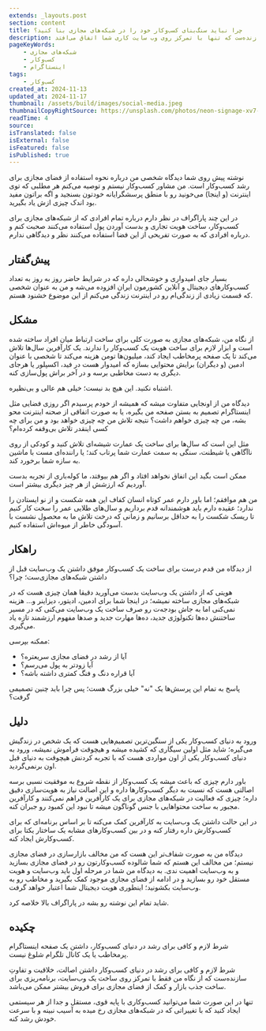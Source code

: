 ```yaml
---
extends: _layouts.post
section: content
title: چرا نباید سنگ‌بنای کسب‌و‌کار خود را در شبکه‌های مجازی بنا کنید؟
description: شرط لازم و کافی برای رشد در دنیای کسب‌ و کار، داشتن یک صفحه اینستاگرام پرمخاطب یا یک کانال تلگرام شلوغ نیست بلکه داشتن اصالت، خلاقیت و تفاوتِ سازنده‌ست که تنها با تمرکز روی وب سایت کاری شما اتفاق می‌افتد.
pageKeyWords:
    - شبکه‌های مجازی
    - کسب‌و‌کار
    - اینستاگرام
tags:
    - کسب‌و‌کار
created_at: 2024-11-13
updated_at: 2024-11-17
thumbnail: /assets/build/images/social-media.jpeg
thumbnailCopyRightSource: https://unsplash.com/photos/neon-signage-xv7-GlvBLFw
readTime: 4
source:
isTranslated: false
isExternal: false
isFeatured: false
isPublished: true
---
```


نوشته پیش روی شما دیدگاه شخصی من درباره نحوه استفاده از فضای مجازی برای رشد کسب‌و‌کار است. من مشاور کسب‌و‌کار نیستم و توصیه می‌کنم هر مطلبی که توی اینترنت (و اینجا) می‌خونید رو با منطق پرسشگرایانه خودتون بسنجید و اگه براتون مفید بود اندک چیزی ازش یاد بگیرید.

در این چند پاراگراف در نظر دارم درباره تمام افرادی که از شبکه‌های مجازی برای کسب‌و‌کار، ساخت هویت تجاری و بدست آوردن پول استفاده می‌کنند صحبت کنم و درباره افرادی که به صورت تفریحی از این فضا استفاده می‌کنند نظر و دیدگاهی ندارم.
## پیش‌گفتار

بسیار جای امیدواری و خوشحالی داره که در شرایط حاضر روز به روز به تعداد کسب‌و‌کارهای دیجیتال و آنلاین کشورمون ایران افزوده می‌شه و من به عنوان شخصی که قسمت زیادی از زندگی‌ام رو در اینترنت زندگی می‌کنم از این موضوع خشنود هستم.
## مشکل

از نگاه من، شبکه‌های مجازی به صورت کلی برای ساخت ارتباط میان افراد ساخته شده است و ابزار لازم برای ساخت هویت یک کسب‌و‌کار را ندارند.
یک کارآفرین سال‌ها تلاش می‌کند تا یک صفحه پرمخاطب ایجاد کند، میلیون‌ها تومن هزینه می‌کند تا شخصی با عنوان ادمین (و دیگران) برایش محتوایی بسازه که امیدوار هست در فید، اکسپلور یا هرجای دیگری به دست مخاطبی برسه و در آخر براش پول‌سازی کنه.

اشتباه نکنید. این هیچ بد نیست؛ خیلی هم عالی و بی‌نظیره.

دیدگاه من از اونجایی متفاوت میشه که همیشه از خودم پرسیدم اگر روزی فضایی مثل اینستاگرام تصمیم به بستن صفحه من بگیره، یا به صورت اتفاقی از صحنه اینترنت محو بشه، من چه چیزی خواهم داشت؟ نتیجه تلاش من چه چیزی خواهد بود و من برای چه کسی اینقدر تلاش بی‌وقفه کرده‌ام؟ 

مثل این است که سال‌ها برای ساخت یک عمارت شیشه‌ای تلاش کنید و کودکی از روی ناآگاهی یا شیطنت، سنگی به سمت عمارت شما پرتاب کند؛ یا راننده‌ای مست با ماشین به سازه شما برخورد کند. 

ممکن است بگید این اتفاق نخواهد افتاد و اگر هم بیوفتد، ما کوله‌باری از تجربه بدست آوردیم که ارزشش از هر چیز دیگری بیشتر است. 

من هم موافقم؛ اما باور دارم عمر کوتاه انسان کفاف این همه شکست و از نو ایستادن را ندارد؛ عقیده دارم باید هوشمندانه قدم برداریم و سال‌های طلایی عمر را سخت کار کنیم تا ریسک شکست را به حداقل برسانیم و زمانی که درخت تلاش ما به محصول نشست با آسودگی خاطر از میوه‌اش استفاده کنیم. 

## راهکار

از دیدگاه من قدم درست برای ساخت یک کسب‌و‌کار موفق داشتن یک وب‌سایت قبل از داشتن شبکه‌های مجازی‌ست؛ چرا؟

هویتی که از داشتن یک وب‌سایت بدست می‌آورید دقیقا همان چیزی هست که در شبکه‌های مجازی ساخته نمیشه؛ در اینجا شما برای ادمین، ادیتور، دیزاینر و... هزینه نمی‌کنی اما به جاش بودجه‌ت رو صرف ساخت یک  وب‌سایت می‌کنی که در مسیر ساختنش ده‌ها تکنولوژی جدید، ده‌ها مهارت جدید و صدها مفهوم ارزشمند تازه یاد می‌گیری. 

ممکنه بپرسی:

- آیا از رشد در فضای مجازی سریعتره؟
- آیا زودتر به پول می‌رسم؟ 
- آیا قراره دنگ و فنگ کمتری داشته باشه؟

پاسخ به تمام این پرسش‌ها یک "نه" خیلی بزرگ هست؛ پس چرا باید چنین تصمیمی گرفت؟ 

## دلیل

ورود به دنیای کسب‌و‌کار یکی از سنگین‌ترین تصمیم‌هایی هست که یک شخص در زندگیش می‌گیره؛ شاید مثل اولین سیگاری که کشیده میشه و هیچوقت فراموش نمیشه، ورود به دنیای کسب‌و‌کار یکی از اون مواردی هست که با تجربه کردنش هیچوقت به دنیای قبل اون برنمی‌گردید. 

باور دارم چیزی که باعث میشه یک کسب‌و‌کار از نقطه شروع به موفقیت نسبی برسه اصالتی هست که نسبت به دیگر کسب‌و‌کار‌ها داره و این اصالت نیاز به هویت‌سازی دقیق داره؛ چیزی که فعالیت در شبکه‌های مجازی برای یک کارآفرین فراهم نمی‌کنند و کارآفرین مجبور به ساخت محتواهایی با جنس گوناگون میشه تا نبود این کمبود رو جبران کنه. 

در این حالت داشتن یک وب‌سایت به کارآفرین کمک می‌کنه تا بر اساس برنامه‌ای که برای کسب‌و‌کارش داره رفتار کنه و در بین کسب‌و‌کارهای مشابه یک ساختار یکتا برای کسب‌و‌کارش ایجاد کنه. 

دیدگاه من به صورت شفاف‌تر این هست که من مخالف بازارسازی در فضای مجازی نیستم؛ من مخالف این هستم که شما شالوده کسب‌و‌کارتون رو در فضای مجازی بسازید و به وب‌سایت اهمیت ندی. به دیدگاه من شما در مرحله اول باید ‌وب‌سایت و هویت مستقل خود رو بسازید و در ادامه از فضای مجازی موجود کمک بگیرید و مخاطب رو به وب‌سایت بکشونید؛ اینطوری هویت دیجیتال شما اعتبار خواهد گرفت.

شاید تمام این نوشته رو بشه در پاراگراف بالا خلاصه کرد.

## چکیده

شرط لازم و کافی برای رشد در دنیای کسب‌و‌کار، داشتن یک صفحه اینستاگرام پرمخاطب یا یک کانال تلگرام شلوغ نیست. 

شرط لازم و کافی برای رشد در دنیای کسب‌و‌کار داشتن اصالت، خلاقیت و تفاوتِ سازنده‌ست که از نگاه من فقط با تمرکز روی ساخت یک وب‌سایت، برنامه‌ریزی برای ساخت جذب بازار و کمک از فضای مجازی برای فروش بیشتر ممکن می‌باشد.

تنها در این صورت شما می‌توانید کسب‌و‌کاری با پایه قوی، مستقل و جدا از هر سیستمی ایجاد کنید که با تغییراتی که در شبکه‌های مجازی رخ میده به آسیب نبینه و با سرعت خودش رشد کنه.
